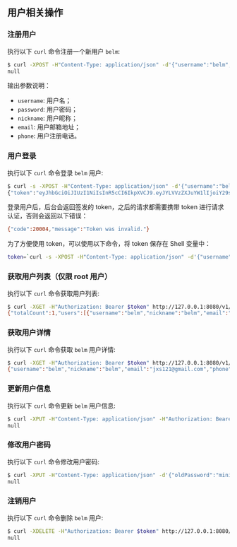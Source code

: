 ## 用户相关操作

### 注册用户

执行以下 `curl` 命令注册一个新用户 `belm`:

```bash
$ curl -XPOST -H"Content-Type: application/json" -d'{"username":"belm","password":"miniblog1234","nickname":"belm","email":"jxs121@gmail.com","phone":"18188888xxx"}' http://127.0.0.1:8080/v1/users
null
```

输出参数说明：

- `username`: 用户名；
- `password`: 用户密码；
- `nickname`: 用户昵称；
- `email`: 用户邮箱地址；
- `phone`: 用户注册电话。

### 用户登录

执行以下 `curl` 命令登录 `belm` 用户:

```bash
$ curl -s -XPOST -H"Content-Type: application/json" -d'{"username":"belm","password":"miniblog1234"}' http://127.0.0.1:8080/login
{"token":"eyJhbGciOiJIUzI1NiIsInR5cCI6IkpXVCJ9.eyJYLVVzZXJuYW1lIjoiY29saW4iLCJleHAiOjIwMjg5MjcwNTIsImlhdCI6MTY2ODkyNzA1MiwibmJmIjoxNjY4OTI3MDUyfQ.F5fIj6GaSzAedmu5Wh_ja6Yk2qzi5XF9RauK511tC9A"}
```

登录用户后，后台会返回签发的 token，之后的请求都需要携带 token 进行请求认证，否则会返回以下错误：

```bash
{"code":20004,"message":"Token was invalid."}
```

为了方便使用 token，可以使用以下命令，将 token 保存在 Shell 变量中：

```bash
token=`curl -s -XPOST -H"Content-Type: application/json" -d'{"username":"belm","password":"miniblog1234"}' http://127.0.0.1:8080/login | jq -r .token`
```

### 获取用户列表（仅限 root 用户）

执行以下 `curl` 命令获取用户列表:

```bash
$ curl -XGET -H"Authorization: Bearer $token" http://127.0.0.1:8080/v1/users
{"totalCount":1,"users":[{"username":"belm","nickname":"belm","email":"jxs121@gmail.com","phone":"jxs121@gmail.com","postCount":0,"createdAt":"2022-11-20 14:19:01","updatedAt":"2022-11-20 14:19:01"}]}
```

### 获取用户详情

执行以下 `curl` 命令获取 `belm` 用户详情:

```bash
$ curl -XGET -H"Authorization: Bearer $token" http://127.0.0.1:8080/v1/users/belm
{"username":"belm","nickname":"belm","email":"jxs121@gmail.com","phone":"18188888xxx","postCount":0,"createdAt":"2022-11-20 14:19:01","updatedAt":"2022-11-20 14:19:01"}
```

### 更新用户信息

执行以下 `curl` 命令更新 `belm` 用户信息:

```bash
$ curl -XPUT -H"Content-Type: application/json" -H"Authorization: Bearer $token" -d'{"nickname":"belm(modified)"}' http://127.0.0.1:8080/v1/users/belm
null
```


### 修改用户密码

执行以下 `curl` 命令修改用户密码:

```bash
$ curl -XPUT -H"Content-Type: application/json" -d'{"oldPassword":"miniblog1234","newPassword":"miniblog12345"}' http://127.0.0.1:8080/v1/users/belm/change-password
null
```

### 注销用户

执行以下 `curl` 命令删除 `belm` 用户:

```bash
$ curl -XDELETE -H"Authorization: Bearer $token" http://127.0.0.1:8080/v1/users/belm
null
```
